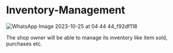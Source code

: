 # Inventory-Management
![WhatsApp Image 2023-10-25 at 04 44 44_f92df118](https://github.com/Devendra072002/Inventory-Management/assets/95930224/41ddfb7f-bcd9-4131-824e-684cf25ffb4a)

The shop owner will be able to manage its inventory like item sold, purchases etc.
